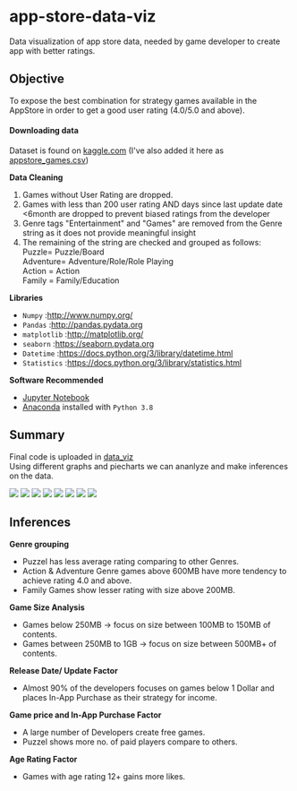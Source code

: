 # app-store-data-viz
Data visualization of app store data, needed by game developer to create app with better ratings.

## Objective
To expose the best combination for strategy games available in the AppStore in order to get a good user rating (4.0/5.0 and above).

#### Downloading data
Dataset is found on [kaggle.com](https://www.kaggle.com/tristan581/17k-apple-app-store-strategy-games)
(I've also added it here as [appstore_games.csv](https://github.com/dipanshug124/app-store-data-viz/blob/master/appstore_games.csv))

**Data Cleaning**  
1) Games without User Rating are dropped.
2) Games with less than 200 user rating AND days since last update date <6month are dropped to prevent biased ratings from the developer
3) Genre tags "Entertainment" and "Games" are removed from the Genre string as it does not provide meaningful insight
4) The remaining of the string are checked and grouped as follows:  
    Puzzle= Puzzle/Board  
    Adventure= Adventure/Role/Role Playing  
    Action = Action  
    Family = Family/Education

**Libraries**
* `Numpy` :http://www.numpy.org/
* `Pandas` :http://pandas.pydata.org
* `matplotlib` :http://matplotlib.org/
* `seaborn` :https://seaborn.pydata.org
* `Datetime` :https://docs.python.org/3/library/datetime.html
*  `Statistics` :https://docs.python.org/3/library/statistics.html

**Software Recommended**
* [Jupyter Notebook](http://ipython.org/notebook.html)
* [Anaconda](http://continuum.io/downloads) installed with `Python 3.8`

## Summary  
Final code is uploaded in [data_viz](https://github.com/dipanshug124/app-store-data-viz/blob/master/data_viz.ipynb)  
Using different graphs and piecharts we can ananlyze and make inferences on the data.

![](https://github.com/dipanshug124/app-store-data-viz/blob/master/Graphs/1.png)
![](https://github.com/dipanshug124/app-store-data-viz/blob/master/Graphs/3.png)
![](https://github.com/dipanshug124/app-store-data-viz/blob/master/Graphs/4.png)
![](https://github.com/dipanshug124/app-store-data-viz/blob/master/Graphs/6.png)
![](https://github.com/dipanshug124/app-store-data-viz/blob/master/Graphs/7.png)
![](https://github.com/dipanshug124/app-store-data-viz/blob/master/Graphs/8.png)
![](https://github.com/dipanshug124/app-store-data-viz/blob/master/Graphs/download.png)
![](https://github.com/dipanshug124/app-store-data-viz/blob/master/Graphs/images)


## Inferences  

**Genre grouping**  
* Puzzel has less average rating comparing to other Genres.  
* Action & Adventure Genre games above 600MB have more tendency to achieve rating 4.0 and above.  
* Family Games show lesser rating with size above 200MB.  

**Game Size Analysis**  
* Games below 250MB -> focus on size between 100MB to 150MB of contents.  
* Games between 250MB to 1GB -> focus on size between 500MB+ of contents.  

**Release Date/ Update Factor**  
* Almost 90% of the developers focuses on games below 1 Dollar and places In-App Purchase as their strategy for income.  

**Game price and In-App Purchase Factor**  
* A large number of Developers create free games.  
* Puzzel shows more no. of paid players compare to others.  

**Age Rating Factor**  
* Games with age rating 12+ gains more likes.


